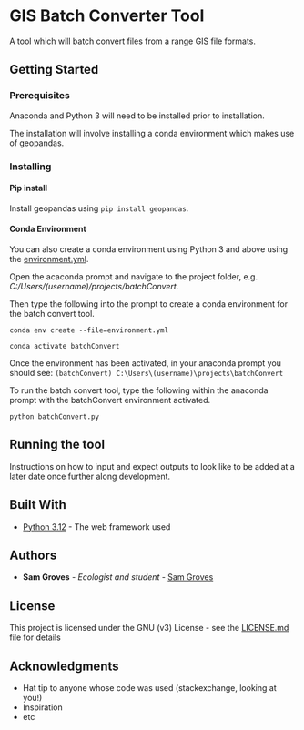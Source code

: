 # GIS Batch Converter Tool

A tool which will batch convert files from a range GIS file formats.

## Getting Started


### Prerequisites

Anaconda and Python 3 will need to be installed prior to installation.

The installation will involve installing a conda environment which makes use of geopandas.


### Installing
#### Pip install
Install geopandas using `pip install geopandas`.

#### Conda Environment

You can also create a conda environment using Python 3 and above using the [environment.yml](environment.yml). 

Open the acaconda prompt and navigate to the project folder, e.g. *C:/Users/(username)/projects/batchConvert*.

Then type the following into the prompt to create a conda environment for the batch convert tool.

```
conda env create --file=environment.yml

conda activate batchConvert
```

Once the environment has been activated, in your anaconda prompt you should see:
`(batchConvert) C:\Users\(username)\projects\batchConvert`

To run the batch convert tool, type the following within the anaconda prompt with the batchConvert environment activated.

```
python batchConvert.py
```


## Running the tool

Instructions on how to input and expect outputs to look like to be added at a later date once further along development.


## Built With

* [Python 3.12](https://www.python.org/) - The web framework used


## Authors

* **Sam Groves** - *Ecologist and student* - [Sam Groves](https://github.com/hularuns)


## License

This project is licensed under the GNU (v3) License - see the [LICENSE.md](LICENSE.md) file for details

## Acknowledgments

* Hat tip to anyone whose code was used (stackexchange, looking at you!)
* Inspiration
* etc

